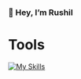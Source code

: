 ### 👋 Hey, I’m Rushil<br>
# Tools<br>
[![My Skills](https://skills.thijs.gg/icons?i=html,css,js,git)](https://skills.thijs.gg)
<!---
RushilJalal/RushilJalal is a ✨ special ✨ repository because its `README.md` (this file) appears on your GitHub profile.
You can click the Preview link to take a look at your changes.
--->

